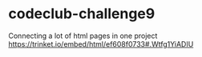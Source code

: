 # codeclub-challenge9
Connecting a lot of html pages in one project
https://trinket.io/embed/html/ef608f0733#.Wtfg1YiADIU

